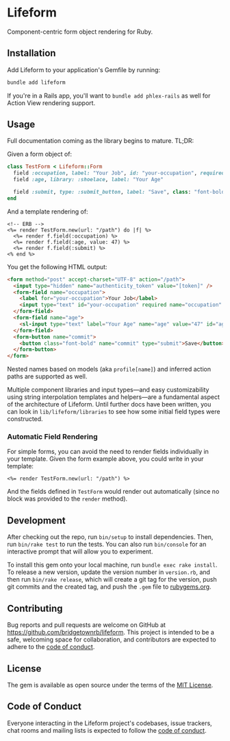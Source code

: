 # Lifeform

Component-centric form object rendering for Ruby.

## Installation

Add Lifeform to your application's Gemfile by running:

```sh
bundle add lifeform
```

If you're in a Rails app, you'll want to `bundle add phlex-rails` as well for Action View rendering support.

## Usage

Full documentation coming as the library begins to mature. TL;DR:

Given a form object of:

```rb
class TestForm < Lifeform::Form
  field :occupation, label: "Your Job", id: "your-occupation", required: true
  field :age, library: :shoelace, label: "Your Age"

  field :submit, type: :submit_button, label: "Save", class: "font-bold"
end
```

And a template rendering of:

```erb
<!-- ERB -->
<%= render TestForm.new(url: "/path") do |f| %>
  <%= render f.field(:occupation) %>
  <%= render f.field(:age, value: 47) %>
  <%= render f.field(:submit) %>
<% end %>
```

You get the following HTML output:

```html
<form method="post" accept-charset="UTF-8" action="/path">
  <input type="hidden" name="authenticity_token" value="[token]" />
  <form-field name="occupation">
    <label for="your-occupation">Your Job</label>
    <input type="text" id="your-occupation" required name="occupation" />
  </form-field>
  <form-field name="age">
    <sl-input type="text" label="Your Age" name="age" value="47" id="age"></sl-input>
  </form-field>
  <form-button name="commit">
    <button class="font-bold" name="commit" type="submit">Save</button>
  </form-button>
</form>
```

Nested names based on models (aka `profile[name]`) and inferred action paths are supported as well.

Multiple component libraries and input types—and easy customizability using string interpolation templates and helpers—are a fundamental aspect of the architecture of Lifeform. Until further docs have been written, you can look in `lib/lifeform/libraries` to see how some initial field types were constructed.

### Automatic Field Rendering

For simple forms, you can avoid the need to render fields individually in your template. Given the form example above, you could write in your template:

```erb
<%= render TestForm.new(url: "/path") %>
```

And the fields defined in `TestForm` would render out automatically (since no block was provided to the `render` method).

## Development

After checking out the repo, run `bin/setup` to install dependencies. Then, run `bin/rake test` to run the tests. You can also run `bin/console` for an interactive prompt that will allow you to experiment.

To install this gem onto your local machine, run `bundle exec rake install`. To release a new version, update the version number in `version.rb`, and then run `bin/rake release`, which will create a git tag for the version, push git commits and the created tag, and push the `.gem` file to [rubygems.org](https://rubygems.org).

## Contributing

Bug reports and pull requests are welcome on GitHub at https://github.com/bridgetownrb/lifeform. This project is intended to be a safe, welcoming space for collaboration, and contributors are expected to adhere to the [code of conduct](https://github.com/bridgetownrb/lifeform/blob/main/CODE_OF_CONDUCT.md).

## License

The gem is available as open source under the terms of the [MIT License](https://opensource.org/licenses/MIT).

## Code of Conduct

Everyone interacting in the Lifeform project's codebases, issue trackers, chat rooms and mailing lists is expected to follow the [code of conduct](https://github.com/bridgetownrb/lifeform/blob/main/CODE_OF_CONDUCT.md).
